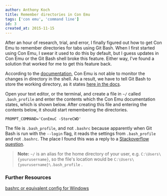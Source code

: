 ```yaml
---
author: Anthony Koch
title: Remember directories in Con Emu
tags: ['con emu', 'command line']
id: 3
created_at: 2015-11-15
---
```


After an hour of research, trial, and error, I finally figured out how to get Con Emu to remember directories for tabs using Git Bash. When I first started using Con Emu, I swear it used to do this by default, but I guess updates in Con Emu or the Git Bash shell broke this feature. Either way, I've found a solution that worked for me to get this feature back.

<!-- endexcerpt -->

According to the [documentation](http://conemu.github.io/en/ShellWorkDir.html#shell-working-directory), Con Emu is not able to monitor the changes in directory in the shell. As a result, we have to tell Git Bash to store the working directory, as it states [here in the docs](http://conemu.github.io/en/ShellWorkDir.html#bash_and_other_cygwin_shells).

Open your text editor, or the terminal, and create a file in `~/` called `.bash_profile` and enter the contents which the Con Emu documentation states, which is shown below. After creating this file and entering the contents below, it should start remembering the directories.

```
PROMPT_COMMAND='ConEmuC -StoreCWD'
```

The file is `.bash_profile`, and not `.bashrc` because apparently when Git Bash is run with the `--login` flag, it reads the settings from `.bash_profile` and not `.bashrc`. The place I found this was a reply to a [Stackoverflow question](http://superuser.com/questions/602872/how-do-i-modify-my-git-bash-profile-in-windows).

> __Note:__ `~/` is an alias for the home directory of your user, e.g. `C:\Users\{yourusername}`, so the file's location would be `C:\Users\{yourusername}\.bash_profile` .



### Further Resources

[bashrc or equivalent config for Windows](http://stackoverflow.com/questions/6883760/git-for-windows-bashrc-or-equivalent-config-files-for-git-bash-shell)
